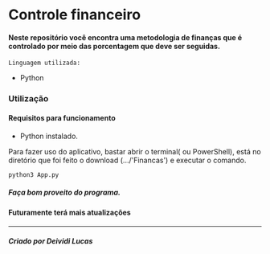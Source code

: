 # Controle financeiro

#### Neste repositório você encontra uma metodologia de finanças que é controlado por meio das porcentagem que deve ser seguidas.

`Linguagem utilizada:`

- Python

### Utilização

#### Requisitos para funcionamento

- Python instalado.

Para fazer uso do aplicativo, bastar abrir o terminal( ou PowerShell), está no diretório que foi feito o download (.../'Financas') e executar o comando.

```
python3 App.py
```

##### Faça bom proveito do programa.

#### Futuramente terá mais atualizações

---

##### Criado por Deividi Lucas
